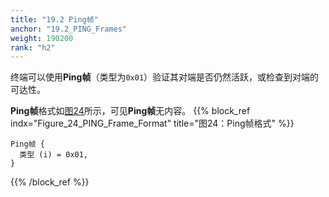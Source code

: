 ```yaml
---
title: "19.2 Ping帧"
anchor: "19.2_PING_Frames"
weight: 190200
rank: "h2"
---
```


终端可以使用**Ping帧**（类型为`0x01`）验证其对端是否仍然活跃，或检查到对端的可达性。

**Ping帧**格式如[图24](#Figure_24_PING_Frame_Format)所示，可见**Ping帧**无内容。
{{% block_ref
    indx="Figure_24_PING_Frame_Format"
    title="图24：Ping帧格式" %}}

```
Ping帧 {
  类型 (i) = 0x01,
}
```

{{% /block_ref %}}
